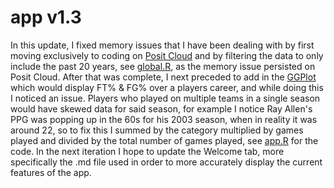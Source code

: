 # app v1.3

In this update, I fixed memory issues that I have been dealing with by first moving exclusively to coding on [Posit Cloud](https://posit.cloud) and by filtering the data to only include the past 20 years, see [global.R](https://github.com/logan-lauton/NBA-Player-HUD/blob/main/iterations/app-v1.3/global.R), as the memory issue persisted on Posit Cloud. After that was complete, I next preceded to add in the [GGPlot](https://ggplot2.tidyverse.org/) which would display FT% & FG% over a players career, and while doing this I noticed an issue. Players who played on multiple teams in a single season would have skewed data for said season, for example I notice Ray Allen's PPG was popping up in the 60s for his 2003 season, when in reality it was around 22, so to fix this I summed by the category multiplied by games played and divided by the total number of games played, see [app.R](https://github.com/logan-lauton/NBA-Player-HUD/blob/main/iterations/app-v1.3/app.R) for the code. In the next iteration I hope to update the Welcome tab, more specifically the .md file used in order to more accurately display the current features of the app. 
